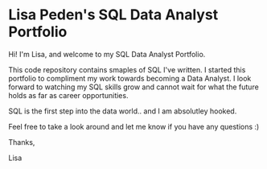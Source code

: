 # Lisa Peden's SQL Data Analyst Portfolio

Hi! I'm Lisa, and welcome to my SQL Data Analyst Portfolio.

This code repository contains smaples of SQL I've written. I started this portfolio to compliment my work towards becoming a Data Analyst. I look forward to watching my SQL skills grow and cannot wait for what the future holds as far as career opportunities.

SQL is the first step into the data world.. and I am absolutley hooked.

Feel free to take a look around and let me know if you have any questions :)

Thanks,

Lisa
